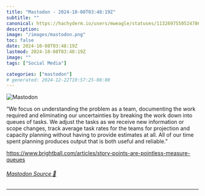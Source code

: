 ```yaml
---
title: "Mastodon - 2024-10-08T03:48:19Z"
subtitle: ""
canonical: https://hachyderm.io/users/mweagle/statuses/113269755052478602
description:
image: "/images/mastodon.png"
toc: false
date: 2024-10-08T03:48:19Z
lastmod: 2024-10-08T03:48:19Z
image: ""
tags: ["Social Media"]

categories: ["mastodon"]
# generated: 2024-12-22T19:57:25-08:00
---
```

![Mastodon](/images/mastodon.png)

<p>“We focus on understanding the problem as a team, documenting the work required and eliminating our uncertainties by breaking the work down into queues of tasks. We adjust the tasks as we receive new information or scope changes, track average task rates for the teams for projection and capacity planning without having to provide estimates at all. All of our time spent planning produces output that is both useful and reliable.”</p><p><a href="https://www.brightball.com/articles/story-points-are-pointless-measure-queues" target="_blank" rel="nofollow noopener noreferrer" translate="no"><span class="invisible">https://www.</span><span class="ellipsis">brightball.com/articles/story-</span><span class="invisible">points-are-pointless-measure-queues</span></a></p>


###### [Mastodon Source 🐘](https://hachyderm.io/@mweagle/113269755052478602)

___
